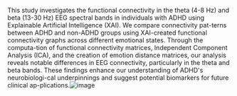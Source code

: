 This study investigates the functional connectivity in the theta (4-8 Hz) and beta (13-30 Hz) EEG spectral bands in individuals with ADHD using Explainable Artificial Intelligence (XAI). We compare connectivity pat-terns between ADHD and non-ADHD groups using XAI-created functional connectivity graphs across different emotional states. Through the computa-tion of functional connectivity matrices, Independent Component Analysis (ICA), and the creation of emotion distance matrices, our analysis reveals notable differences in EEG connectivity, particularly in the theta and beta bands. These findings enhance our understanding of ADHD's neurobiologi-cal underpinnings and suggest potential biomarkers for future clinical ap-plications.![image](https://github.com/user-attachments/assets/9eda6090-fd95-41cb-b8dc-fbd91f1c27e5)

